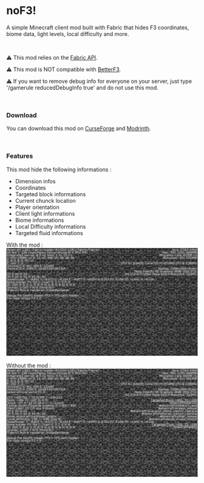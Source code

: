# noF3!

A simple Minecraft client mod built with Fabric that hides F3 coordinates, biome data, light levels, local difficulty and more.

<br>

⚠ This mod relies on the [Fabric API](https://www.curseforge.com/minecraft/mc-mods/fabric-api).

⚠ This mod is NOT compatible with [BetterF3](https://www.curseforge.com/minecraft/mc-mods/betterf3).

⚠ If you want to remove debug info for everyone on your server, just type '/gamerule reducedDebugInfo true' and do not use this mod.

<br>


### Download
You can download this mod on [CurseForge](https://www.curseforge.com/minecraft/mc-mods/nof3_) and [Modrinth](https://modrinth.com/mod/nof3).

<br>


### Features

This mod hide the following informations :    
- Dimension infos
- Coordinates
- Targeted block informations
- Current chunck location
- Player orientation
- Client light informations
- Biome informations
- Local Difficulty informations   
- Targeted fluid informations

With the mod :
![Image](./docs/debug-screen-noF3.png)

Without the mod :
![Image](./docs/debug-screen-vanilla.png)